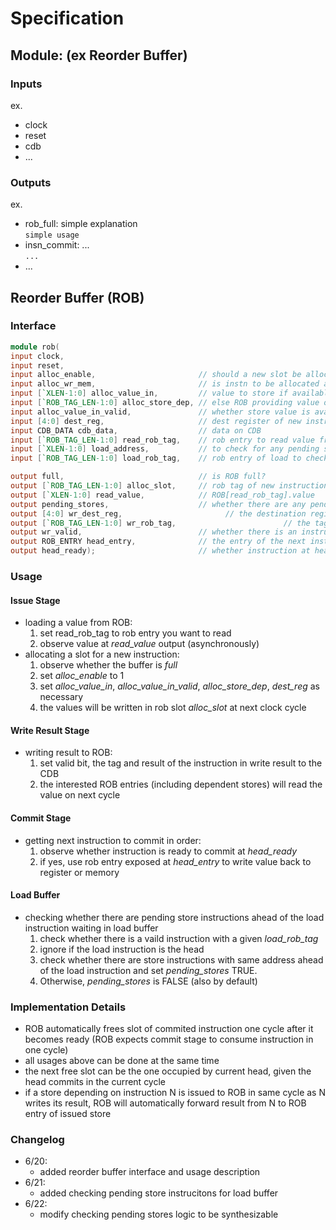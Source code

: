 # Specification

## Module: (ex Reorder Buffer)

### Inputs

ex.

- clock
- reset
- cdb
- ...

### Outputs

ex.

- rob_full: simple explanation  
   `simple usage`
- insn_commit: ...  
   `...`
- ...

## Reorder Buffer (ROB)

### Interface

```verilog
module rob(
input clock,
input reset,
input alloc_enable,                       // should a new slot be allocated
input alloc_wr_mem,                       // is instn to be allocated a store?
input [`XLEN-1:0] alloc_value_in,         // value to store if available during issue (store instructions)
input [`ROB_TAG_LEN-1:0] alloc_store_dep, // else ROB providing value of store
input alloc_value_in_valid,               // whether store value is available at issue
input [4:0] dest_reg,                     // dest register of new instruction
input CDB_DATA cdb_data,                  // data on CDB
input [`ROB_TAG_LEN-1:0] read_rob_tag,    // rob entry to read value from
input [`XLEN-1:0] load_address,           // to check for any pending stores
input [`ROB_TAG_LEN-1:0] load_rob_tag,    // rob entry of load to check for pending stores

output full,                              // is ROB full?
output [`ROB_TAG_LEN-1:0] alloc_slot,     // rob tag of new instruction
output [`XLEN-1:0] read_value,            // ROB[read_rob_tag].value
output pending_stores,                    // whether there are any pending stores before load
output [4:0] wr_dest_reg,                       // the destination register of the instruction writing back (for map table update)
output [`ROB_TAG_LEN-1:0] wr_rob_tag,                        // the tag of the instruction writing back (for map table update)
output wr_valid,                          // whether there is an instruction writing back
output ROB_ENTRY head_entry,              // the entry of the next instn to commit
output head_ready);                       // whether instruction at head is ready to commit
```

### Usage

#### Issue Stage

- loading a value from ROB:
  1. set read_rob_tag to rob entry you want to read
  2. observe value at _read_value_ output (asynchronously)
- allocating a slot for a new instruction:
  1. observe whether the buffer is _full_
  2. set _alloc_enable_ to 1
  3. set _alloc_value_in_, _alloc_value_in_valid_, _alloc_store_dep_, _dest_reg_ as necessary
  4. the values will be written in rob slot _alloc_slot_ at next clock cycle

#### Write Result Stage

- writing result to ROB:
  1. set valid bit, the tag and result of the instruction in write result to the CDB
  2. the interested ROB entries (including dependent stores) will read the value on next cycle

#### Commit Stage

- getting next instruction to commit in order:
  1. observe whether instruction is ready to commit at _head_ready_
  2. if yes, use rob entry exposed at _head_entry_ to write value back to register or memory

#### Load Buffer

- checking whether there are pending store instructions ahead of the load instruction waiting in load buffer
  1. check whether there is a vaild instruction with a given _load_rob_tag_
  2. ignore if the load instruction is the head
  3. check whether there are store instructions with same address ahead of the load instruction and set _pending_stores_ TRUE.
  4. Otherwise, _pending_stores_ is FALSE (also by default)

### Implementation Details

- ROB automatically frees slot of commited instruction one cycle after it becomes ready (ROB expects commit stage to consume instruction in one cycle)
- all usages above can be done at the same time
- the next free slot can be the one occupied by current head, given the head commits in the current cycle
- if a store depending on instruction N is issued to ROB in same cycle as N writes its result, ROB will automatically forward result from N to ROB entry of issued store

### Changelog

- 6/20:
  - added reorder buffer interface and usage description
- 6/21:
  - added checking pending store instrucitons for load buffer
- 6/22:
  - modify checking pending stores logic to be synthesizable
